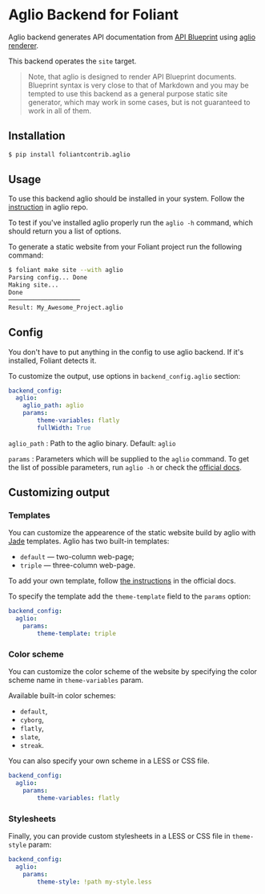 # Aglio Backend for Foliant

Aglio backend generates API documentation from [API Blueprint](https://apiblueprint.org/) using [aglio renderer](https://github.com/danielgtaylor/aglio).

This backend operates the `site` target.

> Note, that aglio is designed to render API Blueprint documents. Blueprint syntax is very close to that of Markdown and you may be tempted to use this backend as a general purpose static site generator, which may work in some cases, but is not guaranteed to work in all of them.

## Installation

```bash
$ pip install foliantcontrib.aglio
```

## Usage

To use this backend aglio should be installed in your system. Follow the [instruction](https://github.com/danielgtaylor/aglio#installation--usage) in aglio repo.

To test if you've installed aglio properly run the `aglio -h` command, which should return you a list of options.

To generate a static website from your Foliant project run the following command:

```bash
$ foliant make site --with aglio
Parsing config... Done
Making site...
Done
────────────────────
Result: My_Awesome_Project.aglio
```

## Config

You don't have to put anything in the config to use aglio backend. If it's installed, Foliant detects it.

To customize the output, use options in `backend_config.aglio` section:

```yaml
backend_config:
  aglio:
    aglio_path: aglio
    params:
        theme-variables: flatly
        fullWidth: True
```

`aglio_path`
:   Path to the aglio binary. Default: `aglio`

`params`
:   Parameters which will be supplied to the `aglio` command. To get the list of possible parameters, run `aglio -h` or check the [official docs](https://github.com/danielgtaylor/aglio#installation--usage).

## Customizing output

### Templates

You can customize the appearence of the static website build by aglio with [Jade](http://jade-lang.com/) templates. Aglio has two built-in templates:

* `default` — two-column web-page;
* `triple` — three-column web-page.

To add your own template, follow [the instructions](https://github.com/danielgtaylor/aglio#customizing-layout-templates) in the official docs.

To specify the template add the `theme-template` field to the `params` option:

```yaml
backend_config:
  aglio:
    params:
        theme-template: triple
```

### Color scheme

You can customize the color scheme of the website by specifying the color scheme name in `theme-variables` param.

Available built-in color schemes:

* `default`,
* `cyborg`,
* `flatly`,
* `slate`,
* `streak`.

You can also specify your own scheme in a LESS or CSS file.

```yaml
backend_config:
  aglio:
    params:
        theme-variables: flatly
```

### Stylesheets

Finally, you can provide custom stylesheets in a LESS or CSS file in `theme-style` param:

```yaml
backend_config:
  aglio:
    params:
        theme-style: !path my-style.less
```
